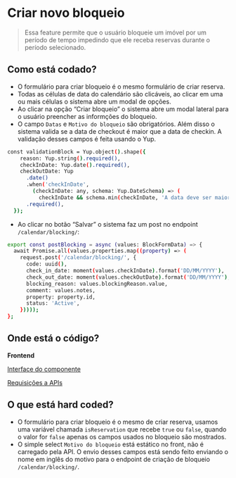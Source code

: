# Criar novo bloqueio
> Essa feature permite que o usuário bloqueie um imóvel por um período de tempo impedindo que ele receba reservas durante o período selecionado.
## Como está codado?
- O formulário para criar bloqueio é o mesmo formulário de criar reserva.
- Todas as células de data do calendário são clicáveis, ao clicar em uma ou mais células o sistema abre um modal de opções.
- Ao clicar na opção “Criar bloqueio” o sistema abre um modal lateral para o usuário preencher as informções do bloqueio.
- O campo `Datas` e `Motivo do bloqueio` são obrigatórios. Além disso o sistema valida se a data de checkout é maior que a data de checkin. A validação desses campos é feita usando o Yup.

```bash
const validationBlock = Yup.object().shape({
    reason: Yup.string().required(),
    checkInDate: Yup.date().required(),
    checkOutDate: Yup
      .date()
      .when('checkInDate',
        (checkInDate: any, schema: Yup.DateSchema) => (
          checkInDate && schema.min(checkInDate, 'A data deve ser maior que data de check-in')))
      .required(),
  });
```
- Ao clicar no botão “Salvar” o sistema faz um post no endpoint `/calendar/blocking/`:
```bash
export const postBlocking = async (values: BlockFormData) => {
  await Promise.all(values.properties.map((property) => (
    request.post('/calendar/blocking/', {
      code: uuid(),
      check_in_date: moment(values.checkInDate).format('DD/MM/YYYY'),
      check_out_date: moment(values.checkOutDate).format('DD/MM/YYYY'),
      blocking_reason: values.blockingReason.value,
      comment: values.notes,
      property: property.id,
      status: 'Active',
    }))));
};
```
## Onde está o código?
**Frontend** 

[Interface do componente](https://github.com/cabfersp/sapron-pms-web/tree/main/front/src/components/Calendar/Reservation/Modal)

[Requisições a APIs](https://github.com/cabfersp/sapron-pms-web/tree/main/front/src/services/Reservation)
## O que está hard coded?
- O formulário para criar bloqueio é o mesmo de criar reserva, usamos uma variável chamada `isReservation` que recebe `true` ou `false`, quando o valor for `false` apenas os campos usados no bloqueio são mostrados. 
- O simple select `Motivo do bloqueio` está estático no front, não é carregado pela API. O envio desses campos está sendo feito enviando o nome em inglês do motivo para o endpoint de criação de bloqueio `/calendar/blocking/`.
